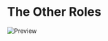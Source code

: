 # The Other Roles

![Preview](https://user-images.githubusercontent.com/55882591/111077844-f4444900-84f2-11eb-9ec1-c6f53a8d76f1.png)
